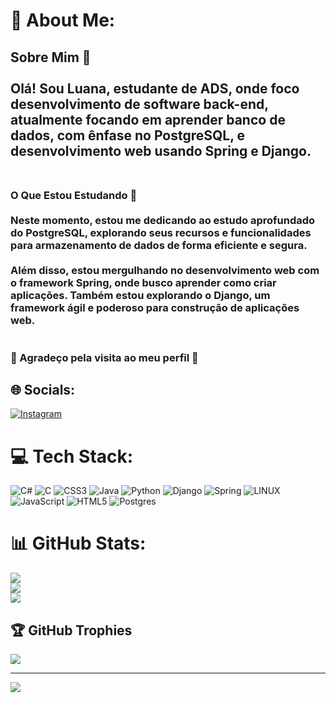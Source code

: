 # 💫 About Me:
## Sobre Mim 🌛<br><br>Olá! Sou Luana, estudante de ADS, onde foco desenvolvimento de software back-end, atualmente focando em aprender banco de dados, com ênfase no PostgreSQL, e desenvolvimento web usando Spring e Django.<br><br>
### O Que Estou Estudando 🌟<br><br>Neste momento, estou me dedicando ao estudo aprofundado do PostgreSQL, explorando seus recursos e funcionalidades para armazenamento de dados de forma eficiente e segura.<br><br>Além disso, estou mergulhando no desenvolvimento web com o framework Spring, onde busco aprender como criar aplicações. Também estou explorando o Django, um framework ágil e poderoso para construção de aplicações web.<br><br><br>🌌 Agradeço pela visita ao meu perfil 🌌


## 🌐 Socials:
[![Instagram](https://img.shields.io/badge/Instagram-%23E4405F.svg?logo=Instagram&logoColor=white)](https://instagram.com/luanasalmito) 

# 💻 Tech Stack:
![C#](https://img.shields.io/badge/c%23-%23239120.svg?style=for-the-badge&logo=c-sharp&logoColor=white) ![C](https://img.shields.io/badge/c-%2300599C.svg?style=for-the-badge&logo=c&logoColor=white) ![CSS3](https://img.shields.io/badge/css3-%231572B6.svg?style=for-the-badge&logo=css3&logoColor=white) ![Java](https://img.shields.io/badge/java-%23ED8B00.svg?style=for-the-badge&logo=java&logoColor=white) ![Python](https://img.shields.io/badge/python-3670A0?style=for-the-badge&logo=python&logoColor=ffdd54) ![Django](https://img.shields.io/badge/django-%23092E20.svg?style=for-the-badge&logo=django&logoColor=white) ![Spring](https://img.shields.io/badge/spring-%236DB33F.svg?style=for-the-badge&logo=spring&logoColor=white) ![LINUX](https://img.shields.io/badge/Linux-FCC624?style=for-the-badge&logo=linux&logoColor=black) ![JavaScript](https://img.shields.io/badge/javascript-%23323330.svg?style=for-the-badge&logo=javascript&logoColor=%23F7DF1E) ![HTML5](https://img.shields.io/badge/html5-%23E34F26.svg?style=for-the-badge&logo=html5&logoColor=white) ![Postgres](https://img.shields.io/badge/postgres-%23316192.svg?style=for-the-badge&logo=postgresql&logoColor=white)
# 📊 GitHub Stats:
![](https://github-readme-stats.vercel.app/api?username=LuanaSalmito&theme=dracula&hide_border=false&include_all_commits=false&count_private=true)<br/>
![](https://github-readme-streak-stats.herokuapp.com/?user=LuanaSalmito&theme=dracula&hide_border=false)<br/>
![](https://github-readme-stats.vercel.app/api/top-langs/?username=LuanaSalmito&theme=dracula&hide_border=false&include_all_commits=false&count_private=true&layout=compact)

## 🏆 GitHub Trophies
![](https://github-profile-trophy.vercel.app/?username=LuanaSalmito&theme=dracula&no-frame=true&no-bg=false&margin-w=4)

---
[![](https://visitcount.itsvg.in/api?id=LuanaSalmito&icon=7&color=11)](https://visitcount.itsvg.in)

<!-- Proudly created with GPRM ( https://gprm.itsvg.in ) -->
